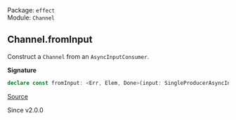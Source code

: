 Package: `effect`<br />
Module: `Channel`<br />

## Channel.fromInput

Construct a `Channel` from an `AsyncInputConsumer`.

**Signature**

```ts
declare const fromInput: <Err, Elem, Done>(input: SingleProducerAsyncInput.AsyncInputConsumer<Err, Elem, Done>) => Channel<Elem, unknown, Err, unknown, Done, unknown>
```

[Source](https://github.com/Effect-TS/effect/tree/main/packages/effect/src/Channel.ts#L1103)

Since v2.0.0